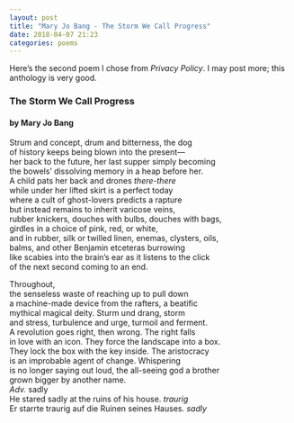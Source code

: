 ```yaml
---
layout: post
title: "Mary Jo Bang - The Storm We Call Progress"
date: 2018-04-07 21:23
categories: poems
---
```

Here’s the second poem I chose from _Privacy Policy_. I may post more; this anthology is very good. 

### The Storm We Call Progress

#### by Mary Jo Bang

Strum and concept, drum and bitterness, the dog<br>
of history keeps being blown into the present—<br>
her back to the future, her last supper simply becoming<br>
the bowels’ dissolving memory in a heap before her.<br>
A child pats her back and drones _there-there_<br>
while under her lifted skirt is a perfect today<br>
where a cult of ghost-lovers predicts a rapture<br>
but instead remains to inherit varicose veins,<br>
rubber knickers, douches with bulbs, douches with bags,<br>
girdles in a choice of pink, red, or white,<br>
and in rubber, silk or twilled linen, enemas, clysters, oils,<br>
balms, and other Benjamin etceteras burrowing<br>
like scabies into the brain’s ear as it listens to the click<br>
of the next second coming to an end.<br>

Throughout,<br>
the senseless waste of reaching up to pull down<br>
a machine-made device from the rafters, a beatific<br>
mythical magical deity. Sturm und drang, storm<br>
and stress, turbulence and urge, turmoil and ferment.<br>
A revolution goes right, then wrong. The right falls<br>
in love with an icon. They force the landscape into a box.<br>
They lock the box with the key inside. The aristocracy<br>
is an improbable agent of change. Whispering<br>
is no longer saying out loud, the all-seeing god a brother<br>
grown bigger by another name.<br>
_Adv._ sadly<br>
He stared sadly at the ruins of his house. _traurig_<br>
Er starrte traurig auf die Ruinen seines Hauses. _sadly_<br>
